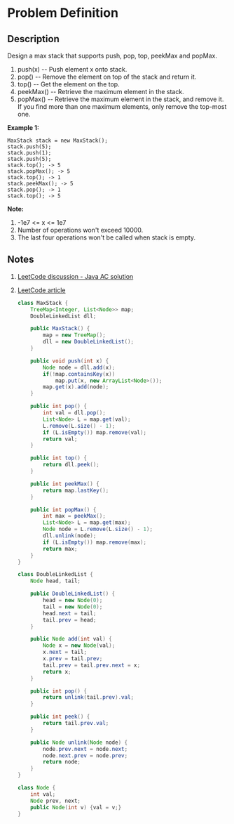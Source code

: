 # Problem Definition

## Description

Design a max stack that supports push, pop, top, peekMax and popMax.

1. push(x) -- Push element x onto stack.
2. pop() -- Remove the element on top of the stack and return it.
3. top() -- Get the element on the top.
4. peekMax() -- Retrieve the maximum element in the stack.
5. popMax() -- Retrieve the maximum element in the stack, and remove it. If you find more than one maximum elements, only remove the top-most one.

**Example 1:**

```text
MaxStack stack = new MaxStack();
stack.push(5);
stack.push(1);
stack.push(5);
stack.top(); -> 5
stack.popMax(); -> 5
stack.top(); -> 1
stack.peekMax(); -> 5
stack.pop(); -> 1
stack.top(); -> 5
```

**Note:**

1. -1e7 <= x <= 1e7
2. Number of operations won't exceed 10000.
3. The last four operations won't be called when stack is empty.

## Notes

1. [LeetCode discussion - Java AC solution](https://leetcode.com/problems/max-stack/discuss/108938/Java-AC-solution)
1. [LeetCode article](https://leetcode.com/articles/max-stack/)

    ```java
    class MaxStack {
        TreeMap<Integer, List<Node>> map;
        DoubleLinkedList dll;

        public MaxStack() {
            map = new TreeMap();
            dll = new DoubleLinkedList();
        }

        public void push(int x) {
            Node node = dll.add(x);
            if(!map.containsKey(x))
                map.put(x, new ArrayList<Node>());
            map.get(x).add(node);
        }

        public int pop() {
            int val = dll.pop();
            List<Node> L = map.get(val);
            L.remove(L.size() - 1);
            if (L.isEmpty()) map.remove(val);
            return val;
        }

        public int top() {
            return dll.peek();
        }

        public int peekMax() {
            return map.lastKey();
        }

        public int popMax() {
            int max = peekMax();
            List<Node> L = map.get(max);
            Node node = L.remove(L.size() - 1);
            dll.unlink(node);
            if (L.isEmpty()) map.remove(max);
            return max;
        }
    }

    class DoubleLinkedList {
        Node head, tail;

        public DoubleLinkedList() {
            head = new Node(0);
            tail = new Node(0);
            head.next = tail;
            tail.prev = head;
        }

        public Node add(int val) {
            Node x = new Node(val);
            x.next = tail;
            x.prev = tail.prev;
            tail.prev = tail.prev.next = x;
            return x;
        }

        public int pop() {
            return unlink(tail.prev).val;
        }

        public int peek() {
            return tail.prev.val;
        }

        public Node unlink(Node node) {
            node.prev.next = node.next;
            node.next.prev = node.prev;
            return node;
        }
    }

    class Node {
        int val;
        Node prev, next;
        public Node(int v) {val = v;}
    }
    ```